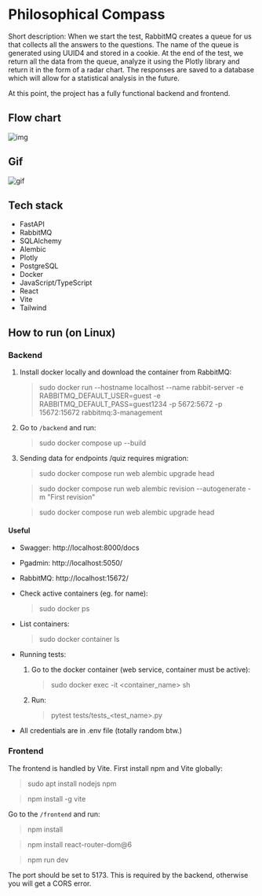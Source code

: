 # Philosophical Compass

Short description: When we start the test, RabbitMQ creates a queue for us that collects all the answers to the questions. The name of the queue is generated using UUID4 and stored in a cookie. At the end of the test, we return all the data from the queue, analyze it using the Plotly library and return it in the form of a radar chart. The responses are saved to a database which will allow for a statistical analysis in the future.

At this point, the project has a fully functional backend and frontend.

## Flow chart

![img](https://i.imgur.com/pQa7Byo.jpg)

## Gif

![gif](https://i.imgur.com/X06UsW9.gif)

## Tech stack

- FastAPI
- RabbitMQ
- SQLAlchemy
- Alembic
- Plotly
- PostgreSQL
- Docker
- JavaScript/TypeScript
- React
- Vite
- Tailwind

## How to run (on Linux)

### Backend

1. Install docker locally and download the container from RabbitMQ:

    > sudo docker run --hostname localhost --name rabbit-server -e RABBITMQ_DEFAULT_USER=guest -e RABBITMQ_DEFAULT_PASS=guest1234 -p 5672:5672 -p 15672:15672 rabbitmq:3-management

2. Go to `/backend` and run:

    > sudo docker compose up --build

3. Sending data for endpoints /quiz requires migration:

    > sudo docker compose run web alembic upgrade head

    > sudo docker compose run web alembic revision --autogenerate -m "First revision" 

    > sudo docker compose run web alembic upgrade head

#### Useful

- Swagger: http://localhost:8000/docs

- Pgadmin: http://localhost:5050/

- RabbitMQ: http://localhost:15672/

- Check active containers (eg. for name):

    > sudo docker ps

- List containers:

    > sudo docker container ls

- Running tests:

    1. Go to the docker container (web service, container must be active):

        > sudo docker exec -it <container_name> sh

    2. Run:

        > pytest tests/tests_<test_name>.py

- All credentials are in .env file (totally random btw.)

### Frontend

The frontend is handled by Vite. First install npm and Vite globally:

> sudo apt install nodejs npm

> npm install -g vite

Go to the `/frontend` and run:

> npm install

> npm install react-router-dom@6

> npm run dev

The port should be set to 5173. This is required by the backend, otherwise you will get a CORS error.